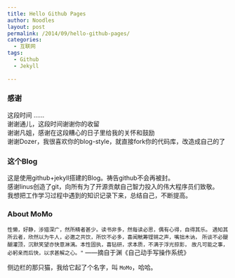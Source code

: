 ```yaml
---
title: Hello Github Pages
author: Noodles
layout: post
permalink: /2014/09/hello-github-pages/
categories:
  - 互联网
tags:
  - Github
  - Jekyll
  
---
```


### 感谢
  这段时间 ……
  <br>谢谢通儿，这段时间谢谢你的收留
  <br>谢谢凡姐，感谢在这段糟心的日子里给我的关怀和鼓励
  <br>谢谢Dozer，我很喜欢你的blog-style，就直接fork你的代码库，改造成自己的了

### 这个Blog

  这是使用github+jekyll搭建的Blog。祷告github不会再被封。
  <br>感谢linus创造了git，向所有为了开源贡献自己智力投入的伟大程序员们致敬。
  <br>我想把工作学习过程中遇到的知识记录下来，总结自己，不断提高。
  
### About MoMo
  `性懒，好静，涉猎深广，然所精者甚少。读书非多，然每读必思，偶有心得，自得其乐。`
  `遇知其所云者，欣然以为牛人，必邀之共饮，所饮不必多，喜闻觥筹铿锵之声，嘴拙木讷，`
  `所谈不必醍醐灌顶，沉默笑望亦快意淋漓。本性固执，喜钻研，求本质，不满于浮光掠影，`
  `故凡可能之事，必躬亲而后快，以求甚解之心。"`  ——摘自于渊《自己动手写操作系统》

  侧边栏的那只猫，我给它起了个名字，叫 `MoMo`，哈哈。

